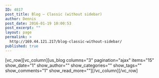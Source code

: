 ```yaml
---
ID: 4817
post_title: Blog – Classic (without sidebar)
author: Dennis
post_date: 2016-01-19 10:00:53
post_excerpt: ""
layout: page
permalink: >
  http://169.44.121.217/blog-classic-without-sidebar/
published: true
---
```

[vc_row][vc_column][us_blog columns="3" pagination="ajax" items="15" show_date="1" show_author="" show_categories="" show_tags="" show_comments="1" show_read_more=""][/vc_column][/vc_row]